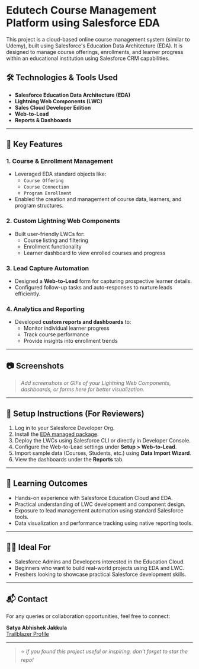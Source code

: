 # Edutech Course Management Platform using Salesforce EDA

This project is a cloud-based online course management system (similar to Udemy), built using Salesforce's Education Data Architecture (EDA). It is designed to manage course offerings, enrollments, and learner progress within an educational institution using Salesforce CRM capabilities.


## 🛠️ Technologies & Tools Used
- **Salesforce Education Data Architecture (EDA)**
- **Lightning Web Components (LWC)**
- **Sales Cloud Developer Edition**
- **Web-to-Lead**
- **Reports & Dashboards**

---

## 📌 Key Features

### 1. **Course & Enrollment Management**
- Leveraged EDA standard objects like:
  - `Course Offering`
  - `Course Connection`
  - `Program Enrollment`
- Enabled the creation and management of course data, learners, and program structures.

### 2. **Custom Lightning Web Components**
- Built user-friendly LWCs for:
  - Course listing and filtering
  - Enrollment functionality
  - Learner dashboard to view enrolled courses and progress

### 3. **Lead Capture Automation**
- Designed a **Web-to-Lead** form for capturing prospective learner details.
- Configured follow-up tasks and auto-responses to nurture leads efficiently.

### 4. **Analytics and Reporting**
- Developed **custom reports and dashboards** to:
  - Monitor individual learner progress
  - Track course performance
  - Provide insights into enrollment trends

---

## 📷 Screenshots
> *Add screenshots or GIFs of your Lightning Web Components, dashboards, or forms here for better visualization.*

---

## 🧪 Setup Instructions (For Reviewers)
1. Log in to your Salesforce Developer Org.
2. Install the [EDA managed package](https://powerofus.force.com/s/article/EDA-Install).
3. Deploy the LWCs using Salesforce CLI or directly in Developer Console.
4. Configure the Web-to-Lead settings under **Setup > Web-to-Lead**.
5. Import sample data (Courses, Students, etc.) using **Data Import Wizard**.
6. View the dashboards under the **Reports** tab.

---

## 📖 Learning Outcomes
- Hands-on experience with Salesforce Education Cloud and EDA.
- Practical understanding of LWC development and component design.
- Exposure to lead management automation using standard Salesforce tools.
- Data visualization and performance tracking using native reporting tools.

---

## 🧑‍🎓 Ideal For
- Salesforce Admins and Developers interested in the Education Cloud.
- Beginners who want to build real-world projects using EDA and LWC.
- Freshers looking to showcase practical Salesforce development skills.

---

## 📬 Contact
For any queries or collaboration opportunities, feel free to connect:

**Satya Abhishek Jakkula**  
[Trailblazer Profile](https://www.salesforce.com/trailblazer/satyaabhishekjakkula)  

---

> ⭐ *If you found this project useful or inspiring, don't forget to star the repo!*
